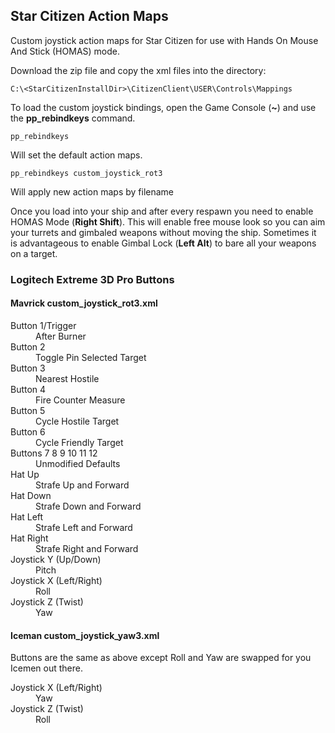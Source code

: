 ## Star Citizen Action Maps
Custom joystick action maps for Star Citizen for use with Hands On Mouse And Stick (HOMAS) mode.

Download the zip file and copy the xml files into the directory:
```
C:\<StarCitizenInstallDir>\CitizenClient\USER\Controls\Mappings
```

To load the custom joystick bindings, open the Game Console (__~__) and use the __pp_rebindkeys__ command.
```
pp_rebindkeys
```
Will set the default action maps.

```
pp_rebindkeys custom_joystick_rot3
```
Will apply new action maps by filename

Once you load into your ship and after every respawn you need to enable HOMAS Mode (__Right Shift__). This will enable free mouse look so you can aim your turrets and gimbaled weapons without moving the ship. Sometimes it is advantageous to enable Gimbal Lock (__Left Alt__) to bare all your weapons on a target.

### Logitech Extreme 3D Pro Buttons

#### Mavrick custom_joystick_rot3.xml 
<dl>
  <dt>Button 1/Trigger</dt>
  <dd>After Burner</dd>

  <dt>Button 2</dt>
  <dd>Toggle Pin Selected Target</dd>

  <dt>Button 3</dt>
  <dd>Nearest Hostile</dd>

  <dt>Button 4</dt>
  <dd>Fire Counter Measure</dd>

  <dt>Button 5</dt>
  <dd>Cycle Hostile Target</dd>

  <dt>Button 6</dt>
  <dd>Cycle Friendly Target</dd>

  <dt>Buttons 7 8 9 10 11 12</dt>
  <dd>Unmodified Defaults</dd>

  <dt>Hat Up</dt>
  <dd>Strafe Up and Forward</dd>

  <dt>Hat Down</dt>
  <dd>Strafe Down and Forward</dd>
 
  <dt>Hat Left</dt>
  <dd>Strafe Left and Forward</dd>
 
  <dt>Hat Right</dt>
  <dd>Strafe Right and Forward</dd>
 
  <dt>Joystick Y (Up/Down)</dt>
  <dd>Pitch</dd>

  <dt>Joystick X (Left/Right)</dt>
  <dd>Roll</dd>

  <dt>Joystick Z (Twist)</dt>
  <dd>Yaw</dd>
</dl>

#### Iceman custom_joystick_yaw3.xml 
Buttons are the same as above except Roll and Yaw are swapped for you Icemen out there.
<dl>
  <dt>Joystick X (Left/Right)</dt>
  <dd>Yaw</dd>

  <dt>Joystick Z (Twist)</dt>
  <dd>Roll</dd>
</dl>
